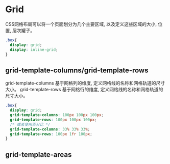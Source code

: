 # Grid

  CSS网格布局可以将一个页面划分为几个主要区域, 以及定义这些区域的大小, 位置, 层次罐子。
```css
.box{
  display: grid;
  display: inline-grid;
}
```

## grid-template-columns/grid-template-rows

  grid-template-columns 基于网格列的维度, 定义网格线的名称和网格轨道的尺寸大小。
  grid-template-rows    基于网格行的维度, 定义网格线的名称和网格轨道的尺寸大小。
```css
.box{
  display: grid;
  grid-template-columns: 100px 100px 100px;
  grid-template-rows: 100px 100px 100px;
  /* 或者使用百分比 */
  grid-template-columns: 33% 33% 33%;
  grid-template-rows: 100px 1fr 100px;
}
```
## grid-template-areas


<Css-Grid-Template/>
